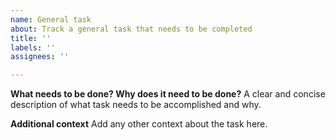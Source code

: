 ```yaml
---
name: General task
about: Track a general task that needs to be completed
title: ''
labels: ''
assignees: ''

---
```


**What needs to be done? Why does it need to be done?**
A clear and concise description of what task needs to be accomplished and why.

**Additional context**
Add any other context about the task here.
